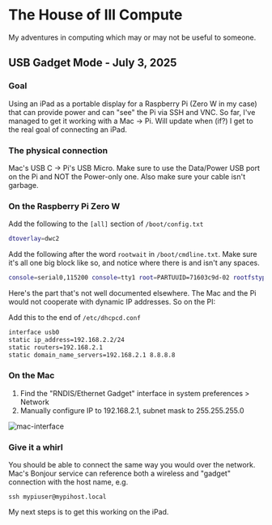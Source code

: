 # The House of Ill Compute
My adventures in computing which may or may not be useful to someone.


## USB Gadget Mode - July 3, 2025

### Goal
Using an iPad as a portable display for a Raspberry Pi (Zero W in my case) that can provide power and can "see" the Pi via SSH and VNC. So far, I've managed to get it working with a Mac -> Pi. Will update when (if?) I get to the real goal of connecting an iPad.

### The physical connection
Mac's USB C -> Pi's USB Micro. Make sure to use the Data/Power USB port on the Pi and NOT the Power-only one. Also make sure your cable isn't garbage.

### On the Raspberry Pi Zero W

Add the following to the `[all]` section of `/boot/config.txt`

```bash
dtoverlay=dwc2
```

Add the following after the word `rootwait` in `/boot/cmdline.txt`. Make sure it's all one big block like so, and notice where there is and isn't any spaces.

```bash
console=serial0,115200 console=tty1 root=PARTUUID=71603c9d-02 rootfstype=ext4 fsck.repair=yes rootwait modules-load=dwc2,g_ether quiet splash plymouth.ignore-serial-consoles cfg80211.ieee80211_regdom=US
```

Here's the part that's not well documented elsewhere. The Mac and the Pi would not cooperate with dynamic IP addresses. So on the PI:

Add this to the end of `/etc/dhcpcd.conf`

```bash
interface usb0
static ip_address=192.168.2.2/24
static routers=192.168.2.1
static domain_name_servers=192.168.2.1 8.8.8.8
```

### On the Mac
1. Find the "RNDIS/Ethernet Gadget" interface in system preferences > Network
2. Manually configure IP to 192.168.2.1, subnet mask to 255.255.255.0

![mac-interface](https://github.com/user-attachments/assets/799bfada-4074-401c-9f54-89f6f92c17b5)

### Give it a whirl
You should be able to connect the same way you would over the network. Mac's Bonjour service can reference both a wireless and "gadget" connection with the host name, e.g.
```
ssh mypiuser@mypihost.local
```

My next steps is to get this working on the iPad.
